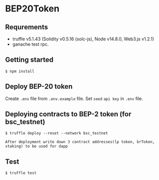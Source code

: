 # BEP20Token

## Requrements
- truffle v5.1.43 (Solidity v0.5.16 (solc-js), Node v14.8.0, Web3.js v1.2.1)
- ganache test rpc.

## Getting started
```
$ npm install 
```

## Deploy BEP-20 token
Create `.env` file from `.env.example` file.
Set ```seed``` ```api key``` in `.env` file.

## Deploying contracts to BEP-2 token (for bsc_testnet)
```
$ truffle deploy --reset --network bsc_testnet

After deployment write down 3 contract addresses(lp token, brToken, staking) to be used for dapp
```

## Test
```
$ truffle test
```
